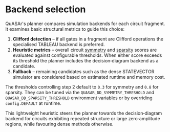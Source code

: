 # Backend selection

QuASAr's planner compares simulation backends for each circuit fragment.  It
examines basic structural metrics to guide this choice:

1. **Clifford detection** – if all gates in a fragment are Clifford operations
   the specialised TABLEAU backend is preferred.
2. **Heuristic metrics** – overall circuit [symmetry](symmetry.md) and
   [sparsity](sparsity.md) scores are evaluated against configurable thresholds.
   When either score exceeds its threshold the planner includes the
   decision‑diagram backend as a candidate.
3. **Fallback** – remaining candidates such as the dense STATEVECTOR simulator
   are considered based on estimated runtime and memory cost.

The thresholds controlling step 2 default to ``0.3`` for symmetry and ``0.8``
for sparsity.  They can be tuned via the
``QUASAR_DD_SYMMETRY_THRESHOLD`` and ``QUASAR_DD_SPARSITY_THRESHOLD``
environment variables or by overriding ``config.DEFAULT`` at runtime.

This lightweight heuristic steers the planner towards the decision‑diagram
backend for circuits exhibiting repeated structure or large zero‑amplitude
regions, while favouring dense methods otherwise.

